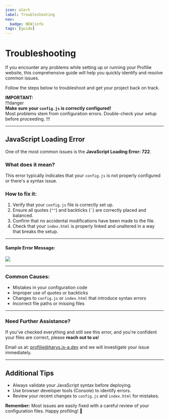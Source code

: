 ```yaml
---
icon: alert
label: Troubleshooting
nav:
  badge: NEW|info
tags: [guide]
---
```


# Troubleshooting

If you encounter any problems while setting up or running your Profilie website, this comprehensive guide will help you quickly identify and resolve common issues.  

Follow the steps below to troubleshoot and get your project back on track.

**IMPORTANT:**  
!!!danger  
**Make sure your `config.js` is correctly configured!**  
Most problems stem from configuration errors. Double-check your setup before proceeding.
!!!

---

## JavaScript Loading Error

One of the most common issues is the **JavaScript Loading Error: 722**.  

### What does it mean?  
This error typically indicates that your `config.js` is not properly configured or there's a syntax issue.

### How to fix it:

1. Verify that your `config.js` file is correctly set up.  
2. Ensure all quotes (`""`) and backticks (`` ` ``) are correctly placed and balanced.  
3. Confirm that no accidental modifications have been made to the file.  
4. Check that your `index.html` is properly linked and unaltered in a way that breaks the setup.

---

#### Sample Error Message:  
![](https://profilie.github.io/docs/media/javascript-loading-error.png)

---

### Common Causes:  
- Mistakes in your configuration code  
- Improper use of quotes or backticks  
- Changes to `config.js` or `index.html` that introduce syntax errors  
- Incorrect file paths or missing files

---

### Need Further Assistance?  

If you’ve checked everything and still see this error, and you're confident your files are correct, please **reach out to us**!  

Email us at: [profilie@harys.is-a.dev](mailto:profilie@harys.is-a.dev) and we will investigate your issue immediately.

---

## Additional Tips

- Always validate your JavaScript syntax before deploying.  
- Use browser developer tools (Console) to identify errors.  
- Review your recent changes to `config.js` and `index.html` for mistakes.

**Remember:** Most issues are easily fixed with a careful review of your configuration files. Happy profiling! 🚀
